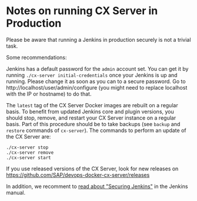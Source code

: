 # Notes on running CX Server in Production

Please be aware that running a Jenkins in production securely is not a trivial task.

Some recommendations:

Jenkins has a default password for the `admin` account set.
You can get it by running `./cx-server initial-credentials` once your Jenkins is up and running.
Please change it as soon as you can to a secure password.
Go to http://localhost/user/admin/configure (you might need to replace localhost with the IP or hostname) to do that.

The `latest` tag of the CX Server Docker images are rebuilt on a regular basis.
To benefit from updated Jenkins core and plugin versions, you should stop, remove, and restart your CX Server instance on a regular basis.
Part of this procedure should be to take backups (see `backup` and `restore` commands of `cx-server`).
The commands to perform an update of the CX Server are:

```
./cx-server stop
./cx-server remove
./cx-server start
```

If you use released versions of the CX Server, look for new releases on https://github.com/SAP/devops-docker-cx-server/releases

In addition, we recomment to [read about "Securing Jenkins"](https://jenkins.io/doc/book/system-administration/security/) in the Jenkins manual.
